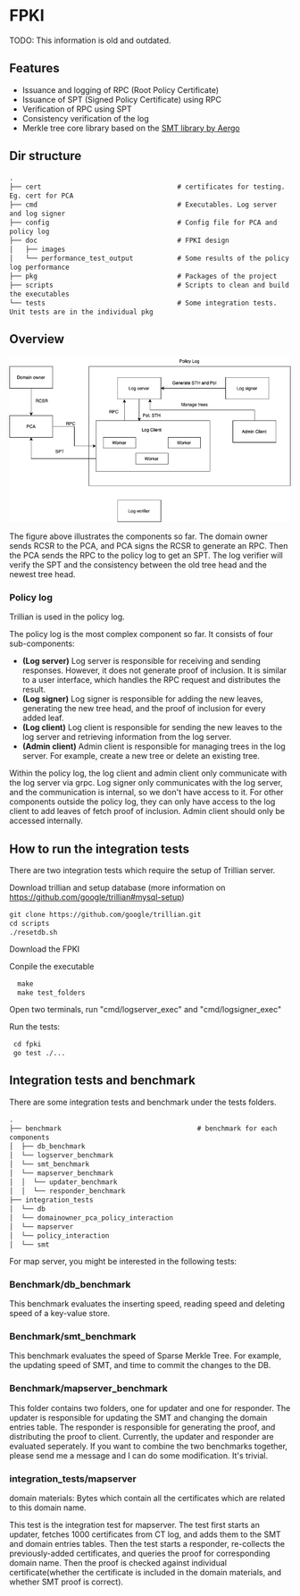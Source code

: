 # FPKI

TODO: This information is old and outdated.

## Features

- Issuance and logging of RPC (Root Policy Certificate)
- Issuance of SPT (Signed Policy Certificate) using RPC
- Verification of RPC using SPT
- Consistency verification of the log
- Merkle tree core library based on the [SMT library by Aergo](https://github.com/aergoio/SMT)

## Dir structure

    .
    ├── cert                                  # certificates for testing. Eg. cert for PCA
    ├── cmd                                   # Executables. Log server and log signer
    ├── config                                # Config file for PCA and policy log
    ├── doc                                   # FPKI design
    │   ├── images
    │   └── performance_test_output           # Some results of the policy log performance
    ├── pkg                                   # Packages of the project
    ├── scripts                               # Scripts to clean and build the executables
    └── tests                                 # Some integration tests. Unit tests are in the individual pkg
    
    
 ## Overview
 ![Alt text](doc/images/overview.png?raw=true"Overview")
 
 The figure above illustrates the components so far. The domain owner sends RCSR to the PCA, and PCA signs the RCSR to generate an RPC. Then the PCA sends the RPC to the policy log to get an SPT. The log verifier will verify the SPT and the consistency between the old tree head and the newest tree head.
 
 ### Policy log
 Trillian is used in the policy log.

 The policy log is the most complex component so far. It consists of four sub-components:
 - **(Log server)** Log server is responsible for receiving and sending responses. However, it does not generate proof of inclusion. It is similar to a user interface, which handles the RPC request and distributes the result.
 - **(Log signer)** Log signer is responsible for adding the new leaves, generating the new tree head, and the proof of inclusion for every added leaf. 
 - **(Log client)** Log client is responsible for sending the new leaves to the log server and retrieving information from the log server.
 - **(Admin client)** Admin client is responsible for managing trees in the log server. For example, create a new tree or delete an existing tree.
 
Within the policy log, the log client and admin client only communicate with the log server via grpc. Log signer only communicates with the log server, and the communication is internal, so we don't have access to it. For other components outside the policy log, they can only have access to the log client to add leaves of fetch proof of inclusion. Admin client should only be accessed internally.

## How to run the integration tests
There are two integration tests which require the setup of Trillian server.

Download trillian and setup database (more information on https://github.com/google/trillian#mysql-setup)
```
git clone https://github.com/google/trillian.git
cd scripts
./resetdb.sh
```
Download the FPKI

Conpile the executable
 ```
   make
   make test_folders
 ```
 
 Open two terminals, run "cmd/logserver_exec" and "cmd/logsigner_exec"
 
 Run the tests:
  ```
   cd fpki
   go test ./...
 ```
 

## Integration tests and benchmark
There are some integration tests and benchmark under the tests folders.

    .
    ├── benchmark                                  # benchmark for each components
    │  ├── db_benchmark
    │  └── logserver_benchmark           
    │  └── smt_benchmark          
    │  └── mapserver_benchmark 
    │  │  └── updater_benchmark    
    │  │  └── responder_benchmark           
    ├── integration_tests  
    │  └── db    
    │  └── domainowner_pca_policy_interaction    
    │  └── mapserver    
    │  └── policy_interaction                                    
    │  └── smt   
    
For map server, you might be interested in the following tests:
### Benchmark/db_benchmark

This benchmark evaluates the inserting speed, reading speed and deleting speed of a key-value store.

### Benchmark/smt_benchmark

This benchmark evaluates the speed of Sparse Merkle Tree. For example, the updating speed of SMT, and time to commit the changes to the DB. 

### Benchmark/mapserver_benchmark
 
This folder contains two folders, one for updater and one for responder. The updater is responsible for updating the SMT and changing the domain entries table. The responder is responsible for generating the proof, and distributing the proof to client. Currently, the updater and responder are evaluated seperately. If you want to combine the two benchmarks together, please send me a message and I can do some modification. It's trivial. 

### integration_tests/mapserver

domain materials: Bytes which contain all the certificates which are related to this domain name.

This test is the integration test for mapserver. The test first starts an updater, fetches 1000 certificates from CT log, and adds them to the SMT and domain entries tables. Then the test starts a responder, re-collects the previously-added certificates, and queries the proof for corresponding domain name. Then the proof is checked against individual certificate(whether the certificate is included in the domain materials, and whether SMT proof is correct). 
